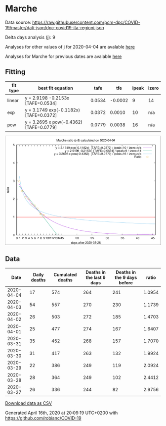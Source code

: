 # Marche

Data source: https://raw.githubusercontent.com/pcm-dpc/COVID-19/master/dati-json/dpc-covid19-ita-regioni.json

Delta days analysis (j): 9

Analyses for other values of j for 2020-04-04 are avalable [here](../2020-04-04/README.md)

Analyses for Marche for previous dates are avalable [here](../README.md)

## Fitting 
|fit type|best fit equation|tafe|tfe|ipeak|izero|
|-------|-----|--------|------|---|---|
|linear|y = 2.9198 -0.2153x  [TAFE=0.0534]|0.0534|-0.0002|9|14|
|exp|y = 3.1749 exp(-0.1182x)  [TAFE=0.0372]|0.0372|0.0010|10|n/a|
|pow|y = 3.2695 x pow(-0.4362)  [TAFE=0.0779]|0.0779|0.0038|16|n/a|

![Plot](COVID-19_marche_j9_2020-04-04.png)

## Data
|Date|Daily deaths|Cumulated deaths|Deaths in the last 9 days|Deaths in the 9 days before|ratio|
|----|----------|-----------|-------|--------------------|-----|
|2020-04-04|17|574|264|241|1.0954|
|2020-04-03|54|557|270|230|1.1739|
|2020-04-02|26|503|272|185|1.4703|
|2020-04-01|25|477|274|167|1.6407|
|2020-03-31|35|452|268|157|1.7070|
|2020-03-30|31|417|263|132|1.9924|
|2020-03-29|22|386|249|119|2.0924|
|2020-03-28|28|364|249|102|2.4412|
|2020-03-27|26|336|244|82|2.9756|

[Download data as CSV](COVID-19_marche_j9_2020-04-04.csv)

Generated April 16th, 2020 at 20:09:19 UTC+0200 with https://github.com/robianc/COVID-19
